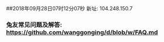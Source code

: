 ##2018年09月28日07时12分07秒 新址: 104.248.150.7
### 兔友常见问题及解答: https://github.com/wanggonging/d/blob/w/FAQ.md
